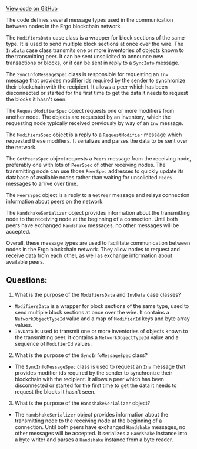 [View code on GitHub](https://github.com/ergoplatform/ergo/src/main/scala/scorex/core/network/message/BasicMessagesRepo.scala)

The code defines several message types used in the communication between nodes in the Ergo blockchain network. 

The `ModifiersData` case class is a wrapper for block sections of the same type. It is used to send multiple block sections at once over the wire. The `InvData` case class transmits one or more inventories of objects known to the transmitting peer. It can be sent unsolicited to announce new transactions or blocks, or it can be sent in reply to a `SyncInfo` message. 

The `SyncInfoMessageSpec` class is responsible for requesting an `Inv` message that provides modifier ids required by the sender to synchronize their blockchain with the recipient. It allows a peer which has been disconnected or started for the first time to get the data it needs to request the blocks it hasn't seen. 

The `RequestModifierSpec` object requests one or more modifiers from another node. The objects are requested by an inventory, which the requesting node typically received previously by way of an `Inv` message. 

The `ModifiersSpec` object is a reply to a `RequestModifier` message which requested these modifiers. It serializes and parses the data to be sent over the network. 

The `GetPeersSpec` object requests a `Peers` message from the receiving node, preferably one with lots of `PeerSpec` of other receiving nodes. The transmitting node can use those `PeerSpec` addresses to quickly update its database of available nodes rather than waiting for unsolicited `Peers` messages to arrive over time. 

The `PeersSpec` object is a reply to a `GetPeer` message and relays connection information about peers on the network. 

The `HandshakeSerializer` object provides information about the transmitting node to the receiving node at the beginning of a connection. Until both peers have exchanged `Handshake` messages, no other messages will be accepted. 

Overall, these message types are used to facilitate communication between nodes in the Ergo blockchain network. They allow nodes to request and receive data from each other, as well as exchange information about available peers.
## Questions: 
 1. What is the purpose of the `ModifiersData` and `InvData` case classes?
- `ModifiersData` is a wrapper for block sections of the same type, used to send multiple block sections at once over the wire. It contains a `NetworkObjectTypeId` value and a map of `ModifierId` keys and byte array values. 
- `InvData` is used to transmit one or more inventories of objects known to the transmitting peer. It contains a `NetworkObjectTypeId` value and a sequence of `ModifierId` values.

2. What is the purpose of the `SyncInfoMessageSpec` class?
- The `SyncInfoMessageSpec` class is used to request an `Inv` message that provides modifier ids required by the sender to synchronize their blockchain with the recipient. It allows a peer which has been disconnected or started for the first time to get the data it needs to request the blocks it hasn't seen.

3. What is the purpose of the `HandshakeSerializer` object?
- The `HandshakeSerializer` object provides information about the transmitting node to the receiving node at the beginning of a connection. Until both peers have exchanged `Handshake` messages, no other messages will be accepted. It serializes a `Handshake` instance into a byte writer and parses a `Handshake` instance from a byte reader.